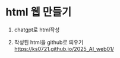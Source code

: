 # html 웹 만들기

1. chatgpt로 html작성


2. 작성된 html을 github로 띄우기<br>
https://ks0721.github.io/2025_AI_web01/

